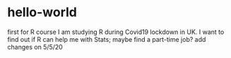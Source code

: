 # hello-world
first for R course
I am studying R during Covid19 lockdown in UK.
I want to find out if R can help me with Stats; maybe find a part-time job?
add changes on 5/5/20
